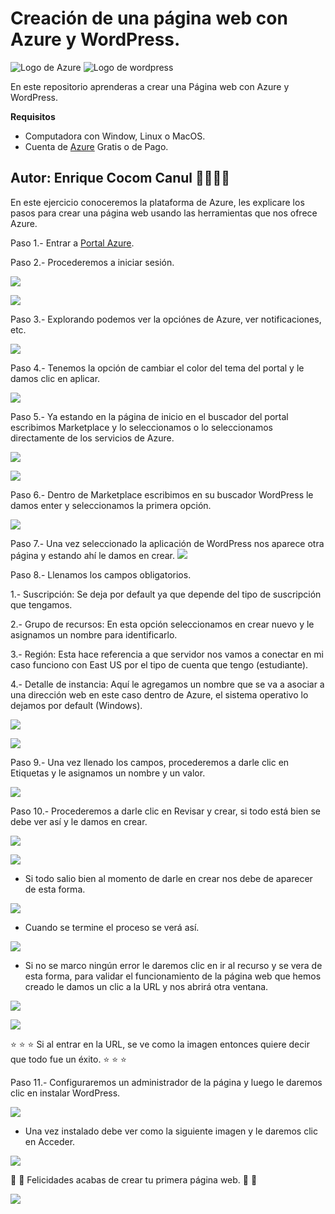 # Creación de una página web con Azure y WordPress.

![Logo de Azure](https://github.com/EnriqueCocom/PracticasAZ-900/blob/main/pagina-web-wordpress/Imagenes/logo-azure.png) ![Logo de wordpress](https://github.com/EnriqueCocom/PracticasAZ-900/blob/main/pagina-web-wordpress/Imagenes/logo-wordpress.png)


En este repositorio aprenderas a crear una Página web con Azure y WordPress.

**Requisitos**

- Computadora con Window, Linux o MacOS.
- Cuenta de [Azure](https://azure.microsoft.com/es-mx/) Gratis o de Pago.

**Autor: Enrique Cocom Canul 👨‍💻🧙‍♂️**
------------------------------------------------------------------------------------------
En este ejercicio conoceremos la plataforma de Azure, les explicare los pasos para crear una página web usando las herramientas que nos ofrece Azure.

Paso 1.- Entrar a [Portal Azure](https://portal.azure.com/).

Paso 2.- Procederemos a iniciar sesión.

![](https://github.com/EnriqueCocom/PracticasAZ-900/blob/main/pagina-web-wordpress/Imagenes/paso1.1.png)


![](https://github.com/EnriqueCocom/PracticasAZ-900/blob/main/pagina-web-wordpress/Imagenes/paso2.png)

Paso 3.- Explorando podemos ver la opciónes de Azure, ver notificaciones, etc.

![](https://github.com/EnriqueCocom/PracticasAZ-900/blob/main/pagina-web-wordpress/Imagenes/paso4.png)

Paso 4.- Tenemos la opción de cambiar el color del tema del portal y le damos clic en aplicar.

![](https://github.com/EnriqueCocom/PracticasAZ-900/blob/main/pagina-web-wordpress/Imagenes/paso3.png)

Paso 5.- Ya estando en la página de inicio en el buscador del portal escribimos Marketplace y lo seleccionamos o lo seleccionamos directamente de los servicios de Azure.

![](https://github.com/EnriqueCocom/PracticasAZ-900/blob/main/pagina-web-wordpress/Imagenes/paso5.png)

![](https://github.com/EnriqueCocom/PracticasAZ-900/blob/main/pagina-web-wordpress/Imagenes/paso5.1.png)

Paso 6.-  Dentro de Marketplace escribimos en su buscador WordPress le damos enter y seleccionamos la primera opción.

![](https://github.com/EnriqueCocom/PracticasAZ-900/blob/main/pagina-web-wordpress/Imagenes/paso6.png)

Paso 7.- Una vez seleccionado la aplicación de WordPress nos aparece otra página y estando ahí le damos en crear.
![](https://github.com/EnriqueCocom/PracticasAZ-900/blob/main/pagina-web-wordpress/Imagenes/paso7.png)

Paso 8.- Llenamos los campos obligatorios.

1.- Suscripción: Se deja por default ya que depende del tipo de suscripción que tengamos.

2.- Grupo de recursos: En esta opción seleccionamos en crear nuevo y le asignamos un nombre para identificarlo.

3.- Región: Esta hace referencia a que servidor nos vamos a conectar en mi caso funciono con East US por el tipo de cuenta que tengo (estudiante).

4.- Detalle de instancia: Aquí le agregamos un nombre que se va a asociar a una dirección web en este caso dentro de Azure, el sistema operativo lo dejamos por default (Windows).

![](https://github.com/EnriqueCocom/PracticasAZ-900/blob/main/pagina-web-wordpress/Imagenes/paso8.png)

![](https://github.com/EnriqueCocom/PracticasAZ-900/blob/main/pagina-web-wordpress/Imagenes/paso9.png)

Paso 9.- Una vez llenado los campos, procederemos a darle clic en Etiquetas y le asignamos un nombre y un valor.

![](https://github.com/EnriqueCocom/PracticasAZ-900/blob/main/pagina-web-wordpress/Imagenes/paso10.png)

Paso 10.- Procederemos a darle clic en Revisar y crear,  si todo está bien se debe ver así y le damos en crear.

![](https://github.com/EnriqueCocom/PracticasAZ-900/blob/main/pagina-web-wordpress/Imagenes/paso11.png)

![](https://github.com/EnriqueCocom/PracticasAZ-900/blob/main/pagina-web-wordpress/Imagenes/paso11.1.png)

- Si todo salio bien al momento de darle en crear nos debe de aparecer de esta forma.

![](https://github.com/EnriqueCocom/PracticasAZ-900/blob/main/pagina-web-wordpress/Imagenes/paso11.2.png)

- Cuando se termine el proceso se verá así.

![](https://github.com/EnriqueCocom/PracticasAZ-900/blob/main/pagina-web-wordpress/Imagenes/paso12.png)

- Si no se marco ningún error le daremos  clic en ir al recurso y se vera de esta forma, para validar el funcionamiento de la página web que hemos creado le damos un clic a la URL y nos abrirá otra ventana.

![](https://github.com/EnriqueCocom/PracticasAZ-900/blob/main/pagina-web-wordpress/Imagenes/paso13.png)

![](https://github.com/EnriqueCocom/PracticasAZ-900/blob/main/pagina-web-wordpress/Imagenes/paso14.png)

 :star: :star: :star: Si al entrar en la URL, se ve como la imagen entonces quiere decir que todo fue un éxito. :star: :star: :star:

Paso 11.- Configuraremos un administrador de la página y luego le daremos clic en instalar WordPress.

![](https://github.com/EnriqueCocom/PracticasAZ-900/blob/main/pagina-web-wordpress/Imagenes/paso15.png)

- Una vez instalado debe ver como la siguiente imagen y le daremos clic en Acceder.

![](https://github.com/EnriqueCocom/PracticasAZ-900/blob/main/pagina-web-wordpress/Imagenes/paso16.png)

:clap: :clap: Felicidades acabas de crear tu primera página web. :clap: :clap: 

![](https://github.com/EnriqueCocom/PracticasAZ-900/blob/main/pagina-web-wordpress/Imagenes/paso17.png)
